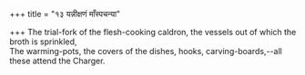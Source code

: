 +++
title = "१३ यन्नीक्षणं माँस्पचन्या"

+++
The trial-fork of the flesh-cooking caldron, the vessels out of which the broth is sprinkled,  
     The warming-pots, the covers of the dishes, hooks, carving-boards,--all these attend the Charger.
